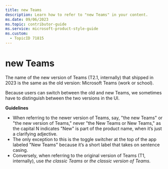 ```yaml
---
title: new Teams
description: Learn how to refer to "new Teams" in your content.
ms.date: 09/06/2023
ms.topic: contributor-guide
ms.service: microsoft-product-style-guide
ms.custom:
  - TopicID 71815
---
```



# new Teams 

The name of the new version of Teams (T2.1, internally) that shipped in 2023 is the same as the old version: Microsoft Teams (work or school). 

Because users can switch between the old and new Teams, we sometimes have to distinguish between the two versions in the UI. 

**Guidelines**

- When referring to the newer version of Teams, say, "the new Teams" or "the new version of Teams," never "the New Teams or New Teams," as the capital N indicates "New" is part of the product name, when it’s just a clarifying adjective. 
- The only exception to this is the toggle switcher at the top of the app labeled "New Teams" because it’s a short label that takes on sentence casing.  
- Conversely, when referring to the original version of Teams (T1, internally), use *the* *classic* *Teams* or *the classic version of Teams.*  

